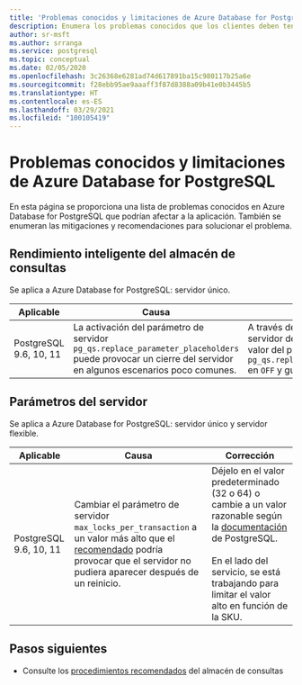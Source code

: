 ```yaml
---
title: 'Problemas conocidos y limitaciones de Azure Database for PostgreSQL: servidor único y servidor flexible (versión preliminar)'
description: Enumera los problemas conocidos que los clientes deben tener en cuenta.
author: sr-msft
ms.author: srranga
ms.service: postgresql
ms.topic: conceptual
ms.date: 02/05/2020
ms.openlocfilehash: 3c26368e6281ad74d617891ba15c980117b25a6e
ms.sourcegitcommit: f28ebb95ae9aaaff3f87d8388a09b41e0b3445b5
ms.translationtype: HT
ms.contentlocale: es-ES
ms.lasthandoff: 03/29/2021
ms.locfileid: "100105419"
---
```

# <a name="azure-database-for-postgresql---known-issues-and-limitations"></a>Problemas conocidos y limitaciones de Azure Database for PostgreSQL

En esta página se proporciona una lista de problemas conocidos en Azure Database for PostgreSQL que podrían afectar a la aplicación. También se enumeran las mitigaciones y recomendaciones para solucionar el problema.

## <a name="intelligent-performance---query-store"></a>Rendimiento inteligente del almacén de consultas

Se aplica a Azure Database for PostgreSQL: servidor único.

| Aplicable | Causa | Corrección|
| ----- | ------ | ---- | 
| PostgreSQL 9.6, 10, 11 | La activación del parámetro de servidor `pg_qs.replace_parameter_placeholders` puede provocar un cierre del servidor en algunos escenarios poco comunes. | A través de la sección Parámetros del servidor de Azure Portal, convierta el valor del parámetro `pg_qs.replace_parameter_placeholders` en `OFF` y guárdelo.   | 

## <a name="server-parameters"></a>Parámetros del servidor

Se aplica a Azure Database for PostgreSQL: servidor único y servidor flexible.

| Aplicable | Causa | Corrección| 
| ----- | ------ | ---- | 
| PostgreSQL 9.6, 10, 11 | Cambiar el parámetro de servidor `max_locks_per_transaction` a un valor más alto que el [recomendado](https://www.postgresql.org/docs/11/kernel-resources.html) podría provocar que el servidor no pudiera aparecer después de un reinicio. | Déjelo en el valor predeterminado (32 o 64) o cambie a un valor razonable según la [documentación](https://www.postgresql.org/docs/11/kernel-resources.html) de PostgreSQL. <br> <br> En el lado del servicio, se está trabajando para limitar el valor alto en función de la SKU.  | 

## <a name="next-steps"></a>Pasos siguientes
- Consulte los [procedimientos recomendados](./concepts-query-store-best-practices.md) del almacén de consultas

